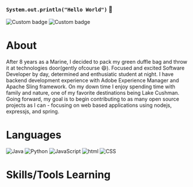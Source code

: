 ### `System.out.println("Hello World")` 👋

![Custom badge](https://img.shields.io/badge/USA-Veteran-critical) ![Custom badge](https://img.shields.io/badge/Student-Software%20Dev-informational)

# About 
After 8 years as a Marine, I decided to pack my green duffle bag and throw it at technologies door(gently ofcourse 😄).
Focused and excited Software Developer by day, determined and enthusiatic student at night. I have backend development
experience with Adobe Experience Manager and Apache Sling framework. On my down time I enjoy spending time with family
and nature, one of my favorite destinations being Lake Cushman. Going forward, my goal is to begin contributing to as 
many open source projects as I can - focusing on web based applications using nodejs, expressjs, and spring. 

# Languages
![Java](https://img.shields.io/badge/BE-Java-informational?logo=java) ![Python](https://img.shields.io/badge/BE-Python-pcf?logo=python) ![JavaScript](https://img.shields.io/badge/FE-JavaScript-critical?logo=javascript) ![html](https://img.shields.io/badge/FE-HTML-ff69b4?logo=HTML) ![CSS](https://img.shields.io/badge/FE-CSS-important?logo=css) 

# Skills/Tools Learning



<!--
**walimorris/walimorris** is a ✨ _special_ ✨ repository because its `README.md` (this file) appears on your GitHub profile.

Here are some ideas to get you started:

- 🔭 I’m currently working on ...
- 🌱 I’m currently learning ...
- 👯 I’m looking to collaborate on ...
- 🤔 I’m looking for help with ...
- 💬 Ask me about ...
- 📫 How to reach me: ...
- 😄 Pronouns: ...
- ⚡ Fun fact: ...
-->
